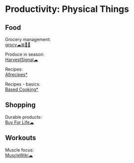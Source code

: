 # Productivity: Physical Things

## Food

Grocery management:  
[grocy☁⊞🍎🤖](https://grocy.info/)

Produce in season:  
[HarvestSignal☁](https://harvestsignal.com/)

Recipes:  
[Allrecipes*](https://www.allrecipes.com/)

Recipes - basics:  
[Based Cooking*](https://based.cooking/)

## Shopping

Durable products:  
[Buy For Life☁](https://www.buyforlife.com/)

## Workouts

Muscle focus:  
[MuscleWiki☁](https://musclewiki.com/)
